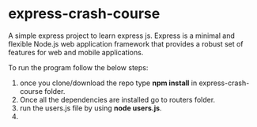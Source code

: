 # express-crash-course
A simple express project to learn express js.
Express is a minimal and flexible Node.js web application framework that provides a robust set of features for web and mobile applications.

To run the program follow the below steps:
1. once you clone/download the repo type <strong>npm install</strong> in express-crash-course folder.
2. Once all the dependencies are installed go to routers folder.
3. run the users.js file by using <strong>node users.js</strong>.
4.
